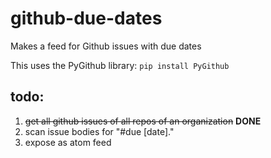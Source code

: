 # github-due-dates
Makes a feed for Github issues with due dates

This uses the PyGithub library: ```pip install PyGithub```

## todo:
1. ~~get all github issues of all repos of an organization~~ **DONE**
1. scan issue bodies for "#due [date]."
1. expose as atom feed

